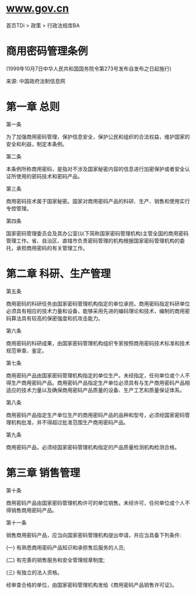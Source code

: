 # www.gov.cn

首页TDi > 政策 > 行政法规库BA

# 商用密码管理条例

(1999年10月7日中华人民共和国国务院令第273号发布自发布之日起施行)

来源: 中国政府法制信息网

# 第一章 总则

第一条

为了加强商用密码管理，保护信息安全，保护公民和组织的合法权益，维护国家的安全和利益，制定本条例。

第二条

本条例所称商用密码，是指对不涉及国家秘密内容的信息进行加密保护或者安全认证所使用的密码技术和密码产品。

第三条

商用密码技术属于国家秘密。国家对商用密码产品的科研、生产、销售和使用实行专控管理。

第四条

国家密码管理委员会及其办公室(以下简称国家密码管理机构)主管全国的商用密码管理工作。省、自治区、直辖市负责密码管理的机构根据国家密码管理机构的委托，承担商用密码的有关管理工作。

# 第二章 科研、生产管理

第五条

商用密码的科研任务由国家密码管理机构指定的单位承担。商用密码指定科研单位必须具有相应的技术力量和设备，能够采用先进的编码理论和技术，编制的商用密码算法具有较高的保密强度和抗攻击能力。

第六条

商用密码的科研成果，由国家密码管理机构组织专家按照商用密码技术标准和技术规范审查、鉴定。

第七条

商用密码产品由国家密码管理机构指定的单位生产。未经指定，任何单位或个人不得生产商用密码产品。商用密码产品指定生产单位必须具有与生产商用密码产品相适应的技术力量以及确保商用密码产品质量的设备、生产工艺和质量保证体系。

第八条

商用密码产品指定生产单位生产的商用密码产品的品种和型号，必须经国家密码管理机构批准，并不得超过批准范围生产商用密码产品。

第九条

商用密码产品，必须经国家密码管理机构指定的产品质量检测机构检测合格。

# 第三章 销售管理

第十条

商用密码产品由国家密码管理机构许可的单位销售。未经许可，任何单位或个人不得销售商用密码产品。

第十一条

销售商用密码产品，应当向国家密码管理机构提出申请，并应当具备下列条件:

(一) 有熟悉商用密码产品知识和承担售后服务的人员;

(二) 有完善的销售服务和安全管理规章制度;

(三) 有独立的法人资格。

经审查合格的单位，由国家密码管理机构发给《商用密码产品销售许可证》。